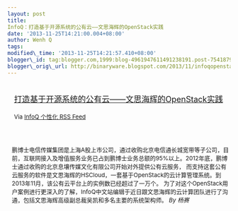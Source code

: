 ```yaml
--- 
layout: post 
title:
InfoQ：打造基于开源系统的公有云——文思海辉的OpenStack实践 
date: '2013-11-25T14:21:00.004+08:00' 
author: Wenh Q
tags:
modified\_time: '2013-11-25T14:21:57.410+08:00' 
blogger\_id: tag:blogger.com,1999:blog-4961947611491238191.post-754187994515313237
blogger\_orig\_url: http://binaryware.blogspot.com/2013/11/infoqopenstack.html
---
```

<div style="margin: 10px; padding: 5px;">

<div style="font-size: 18px;">

[打造基于开源系统的公有云——文思海辉的OpenStack实践](http://www.infoq.com/cn/news/2013/11/openstack-practise)

</div>

<div style="font-size: 13px;">

Via [InfoQ 个性化 RSS Feed](http://www.infoq.com/cn/)

</div>

</div>

<div style="font-size: 13px; padding: 15px 0 10px 10px;">

鹏博士电信传媒集团是上海A股上市公司，通过收购北京电信通长城宽带等子公司，目前，互联网接入及增值服务业务已占到鹏博士业务总额的95%以上。2012年底，鹏博士通过收购的北京息壤传媒文化有限公司开始对外提供公有云服务，
而支持这套公有云服务的软件是文思海辉的HSCloud，一套基于OpenStack的云计算管理系统。到2013年11月，该公有云平台上的实例数已经超过了一万个。
为了对这个OpenStack用户案例进行更深入的了解，InfoQ中文站编辑于近日跟文思海辉的云计算团队进行了沟通，包括文思海辉高级副总裁吴凯和多名主要的系统架构师。
*By 杨赛*

</div>
